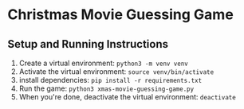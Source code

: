 # Christmas Movie Guessing Game

## Setup and Running Instructions

1. Create a virtual environment: `python3 -m venv venv`
2. Activate the virtual environment: `source venv/bin/activate`
3. install dependencies: `pip install -r requirements.txt`
4. Run the game: `python3 xmas-movie-guessing-game.py`
5. When you're done, deactivate the virtual environment: `deactivate`
